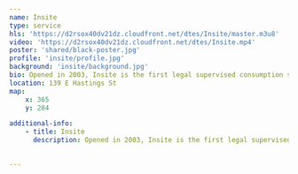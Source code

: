 ```yaml
---
name: Insite
type: service
hls: 'https://d2rsox40dv21dz.cloudfront.net/dtes/Insite/master.m3u8'
video: 'https://d2rsox40dv21dz.cloudfront.net/dtes/Insite.mp4'
poster: 'shared/black-poster.jpg'
profile: 'insite/profile.jpg'
background: 'insite/background.jpg'
bio: Opened in 2003, Insite is the first legal supervised consumption site in North America. Hundreds and hundreds of thousands of injections have been done at Insite with thousands of overdoses, and zero fatalities. Staff at Insite are trained to recognize, respond and reverse overdose within minutes of a person injecting.
location: 139 E Hastings St
map:
    x: 365
    y: 284

additional-info: 
    - title: Insite
      description: Opened in 2003, Insite is the first legal supervised consumption site in North America. Hundreds and hundreds of thousands of injections have been done at Insite with thousands of overdoses, and zero fatalities. Staff at Insite are trained to recognize, respond and reverse overdose within minutes of a person injecting. Community members can also access nursing care for things such as wound care, HIV and STI testing and referals to other community resourses, harm reduction supplies, drug testing and opioid replacement treatments.
    

---
```

